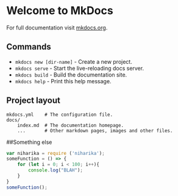 # Welcome to MkDocs

For full documentation visit [mkdocs.org](https://mkdocs.org).

## Commands

* `mkdocs new [dir-name]` - Create a new project.
* `mkdocs serve` - Start the live-reloading docs server.
* `mkdocs build` - Build the documentation site.
* `mkdocs help` - Print this help message.

## Project layout

    mkdocs.yml    # The configuration file.
    docs/
        index.md  # The documentation homepage.
        ...       # Other markdown pages, images and other files.

##Something else
```javascript
var niharika = require ('niharika');
someFunction = () => {
    for (let i = 0; i < 100; i++){
        console.log("BLAH");
    }
}
someFunction();
```